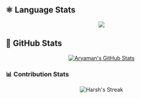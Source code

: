 ## &#x269B; Language Stats
<p align="center">
  <a align="center" href="https://github.com/Aryaman9Singh">
    <img align="center" src="https://github-readme-stats.vercel.app/api/top-langs/?username=Aryaman9Singh&theme=react&hide_border=true" />
  </a>
</p>

## &#x1F680; GitHub Stats
<p align="center">
  <a align="center" href="https://github.com/Aryaman9Singh">
    <img align="center" src="https://github-readme-stats.vercel.app/api?username=mritunjayagarwal&show_icons=true&line_height=27&count_private=true&theme=react&hide_border=true" alt="Aryaman's GitHub Stats" />
  </a>
 </p>
<h3> &#128202; Contribution Stats</h3>
<p align="center">
  <img alt="Harsh's Streak" src="https://github-readme-streak-stats.herokuapp.com?user=Aryaman9Singh&theme=react&hide_border=true"/>
</p>
